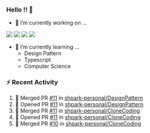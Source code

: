 ### Hello !! 👋

- 🔭 I’m currently working on ...

<img src="https://img.shields.io/badge/Python-83B81A?style=flat-square&logo=Python&logoColor=white"/></a> 
<img src="https://img.shields.io/badge/React-1AB7EA?style=flat-square&logo=react&logoColor=white"/></a>
<img src="https://img.shields.io/badge/TS-3178C6?style=flat-square&logo=typescript&logoColor=white"/></a>
<img src="https://img.shields.io/badge/Csharp-239120?style=flat-square&logo=csharp&logoColor=white"/></a>


- 🌱 I’m currently learning ...
  * Design Pattern
  * Typescript
  * Computer Science

### :zap: Recent Activity

<!--START_SECTION:activity-->
1. 🎉 Merged PR [#11](https://github.com/shpark-personal/DesignPattern/pull/11) in [shpark-personal/DesignPattern](https://github.com/shpark-personal/DesignPattern)
2. 💪 Opened PR [#11](https://github.com/shpark-personal/DesignPattern/pull/11) in [shpark-personal/DesignPattern](https://github.com/shpark-personal/DesignPattern)
3. 🎉 Merged PR [#11](https://github.com/shpark-personal/CloneCoding/pull/11) in [shpark-personal/CloneCoding](https://github.com/shpark-personal/CloneCoding)
4. 💪 Opened PR [#11](https://github.com/shpark-personal/CloneCoding/pull/11) in [shpark-personal/CloneCoding](https://github.com/shpark-personal/CloneCoding)
5. 🎉 Merged PR [#10](https://github.com/shpark-personal/CloneCoding/pull/10) in [shpark-personal/CloneCoding](https://github.com/shpark-personal/CloneCoding)
<!--END_SECTION:activity-->

<!--
**shpark-personal/shpark-personal** is a ✨ _special_ ✨ repository because its `README.md` (this file) appears on your GitHub profile.

Here are some ideas to get you started:

- 🔭 I’m currently working on ...
- 🌱 I’m currently learning ...
- 👯 I’m looking to collaborate on ...
- 🤔 I’m looking for help with ...
- 💬 Ask me about ...
- 📫 How to reach me: ...
- 😄 Pronouns: ...
- ⚡ Fun fact: ...
-->
